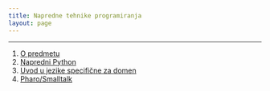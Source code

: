 ```yaml
---
title: Napredne tehnike programiranja
layout: page
---
```


---


1. [O predmetu](ntp/upoznavanje.html)
1. [Napredni Python](ntp/python_napredni.html)
1. [Uvod u jezike specifične za domen](ntp/jsd_uvod.html)
1. [Pharo/Smalltalk](tech/pharo.html)
